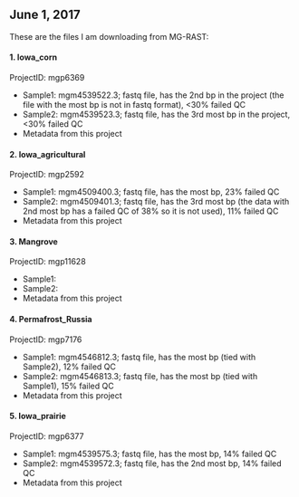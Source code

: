 ## June 1, 2017
These are the files I am downloading from MG-RAST:
#### 1. Iowa_corn  
ProjectID: mgp6369
* Sample1: mgm4539522.3;  fastq file, has the 2nd bp in the project (the file with the most bp is not in fastq format), <30% failed QC
* Sample2: mgm4539523.3;   fastq file, has the 3rd most bp in the project, <30% failed QC
* Metadata from this project

#### 2. Iowa_agricultural
ProjectID: mgp2592
* Sample1: mgm4509400.3; fastq file, has the most bp, 23% failed QC
* Sample2: mgm4509401.3; fastq file, has the 3rd most bp (the data with 2nd most bp has a failed QC of 38% so it is not used), 11% failed QC
* Metadata from this project

#### 3. Mangrove
ProjectID: mgp11628
* Sample1:
* Sample2:
* Metadata from this project

#### 4. Permafrost_Russia
ProjectID: mgp7176
* Sample1: mgm4546812.3; fastq file, has the most bp (tied with Sample2), 12% failed QC
* Sample2: mgm4546813.3; fastq file, has the most bp (tied with Sample1), 15% failed QC
* Metadata from this project

#### 5. Iowa_prairie
ProjectID: mgp6377
* Sample1: mgm4539575.3; fastq file, has the most bp, 14% failed QC
* Sample2: mgm4539572.3; fastq file, has the 2nd most bp, 14% failed QC
* Metadata from this project
